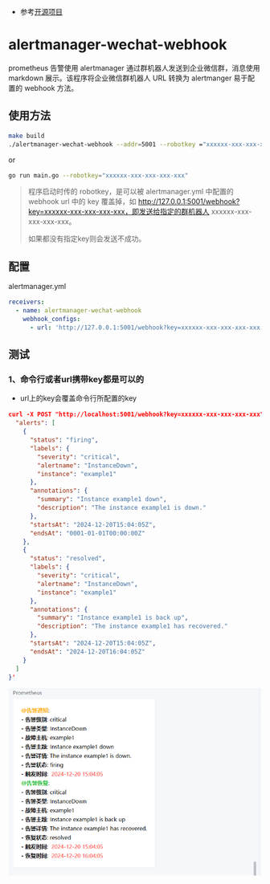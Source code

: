 
* 参考[开源项目](https://github.com/SeanGong/wechatrobot)

# alertmanager-wechat-webhook

prometheus 告警使用 alertmanager 通过群机器人发送到企业微信群，消息使用 markdown 展示。该程序将企业微信群机器人 URL 转换为 alertmanger 易于配置的 webhook 方法。

## 使用方法

```bash
make build
./alertmanager-wechat-webhook --addr=5001 --robotkey ="xxxxxx-xxx-xxx-xxx-xxx"
```

or

```bash
go run main.go --robotkey="xxxxxx-xxx-xxx-xxx-xxx"
```

> 程序启动时传的 robotkey，是可以被 alertmanager.yml 中配置的 webhook url 中的 key 覆盖掉，如 http://127.0.0.1:5001/webhook?key=xxxxxx-xxx-xxx-xxx-xxx，即发送给指定的群机器人 xxxxxx-xxx-xxx-xxx-xxx。
>
> 如果都没有指定key则会发送不成功。


## 配置

alertmanager.yml

```yml
receivers:
  - name: alertmanager-wechat-webhook                                                                                                           
    webhook_configs:                                                                                                             
      - url: 'http://127.0.0.1:5001/webhook?key=xxxxxx-xxx-xxx-xxx-xxx'
```

## 测试

### 1、命令行或者url携带key都是可以的

* url上的key会覆盖命令行所配置的key

```json
curl -X POST "http://localhost:5001/webhook?key=xxxxxx-xxx-xxx-xxx-xxx" -H "Content-Type: application/json" -d '{
  "alerts": [
    {
      "status": "firing",
      "labels": {
        "severity": "critical",
        "alertname": "InstanceDown",
        "instance": "example1"
      },
      "annotations": {
        "summary": "Instance example1 down",
        "description": "The instance example1 is down."
      },
      "startsAt": "2024-12-20T15:04:05Z",
      "endsAt": "0001-01-01T00:00:00Z"
    },
    {
      "status": "resolved",
      "labels": {
        "severity": "critical",
        "alertname": "InstanceDown",
        "instance": "example1"
      },
      "annotations": {
        "summary": "Instance example1 is back up",
        "description": "The instance example1 has recovered."
      },
      "startsAt": "2024-12-20T15:04:05Z",
      "endsAt": "2024-12-20T16:04:05Z"
    }
  ]
}'
```
![img.png](docs/images/img.png)